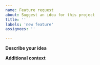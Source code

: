 ```yaml
---
name: Feature request
about: Suggest an idea for this project
title: ''
labels: 'new feature'
assignees: ''

---
```


**Describe your idea**
<!--- A clear and concise description of what you would like to have implemented. -->

**Additional context**
<!--- Add any other context or screenshots about the feature request here. -->